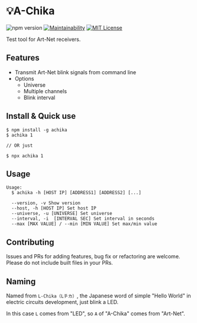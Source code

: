 # 💡A-Chika

![npm version](https://img.shields.io/npm/v/achika?style=flat-square)
[![Maintainability](https://api.codeclimate.com/v1/badges/8f649adb46919e5838fa/maintainability?style=flat-square)](https://codeclimate.com/github/nandenjin/achika/maintainability)
[![MIT License](http://img.shields.io/badge/license-MIT-blue.svg?style=flat-square)](LICENSE)

Test tool for Art-Net receivers.

## Features

- Transmit Art-Net blink signals from command line
- Options
  - Universe
  - Multiple channels
  - Blink interval

## Install & Quick use

```
$ npm install -g achika
$ achika 1

// OR just

$ npx achika 1
```

## Usage

```
Usage:
  $ achika -h [HOST IP] [ADDRESS1] [ADDRESS2] [...]

  --version, -v Show version
  --host, -h [HOST IP] Set host IP
  --universe, -u [UNIVERSE] Set universe
  --interval, -i  [INTERVAL SEC] Set interval in seconds
  --max [MAX VALUE] / --min [MIN VALUE] Set max/min value
```

## Contributing

Issues and PRs for adding features, bug fix or refactoring are welcome. Please do not include built files in your PRs.

## Naming

Named from `L-Chika（Lチカ）`, the Japanese word of simple "Hello World" in electric circuits development, just blink a LED.

In this case `L` comes from "LED", so `A` of "A-Chika" comes from "Art-Net".
